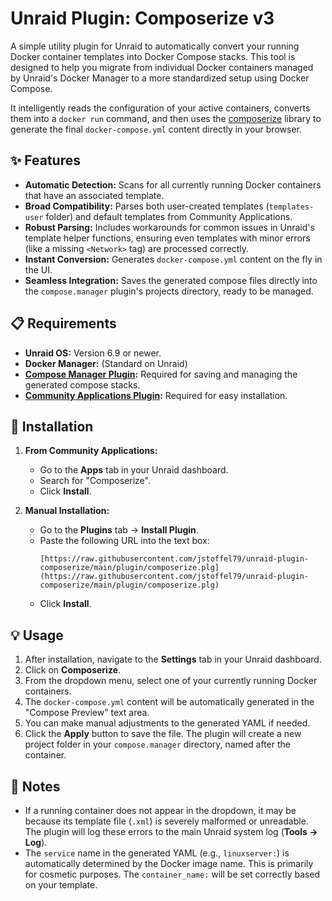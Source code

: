 # Unraid Plugin: Composerize v3

A simple utility plugin for Unraid to automatically convert your running Docker container templates into Docker Compose stacks. This tool is designed to help you migrate from individual Docker containers managed by Unraid's Docker Manager to a more standardized setup using Docker Compose.

It intelligently reads the configuration of your active containers, converts them into a `docker run` command, and then uses the [composerize](https://github.com/magicmark/composerize) library to generate the final `docker-compose.yml` content directly in your browser.

## ✨ Features

-   **Automatic Detection:** Scans for all currently running Docker containers that have an associated template.
-   **Broad Compatibility:** Parses both user-created templates (`templates-user` folder) and default templates from Community Applications.
-   **Robust Parsing:** Includes workarounds for common issues in Unraid's template helper functions, ensuring even templates with minor errors (like a missing `<Network>` tag) are processed correctly.
-   **Instant Conversion:** Generates `docker-compose.yml` content on the fly in the UI.
-   **Seamless Integration:** Saves the generated compose files directly into the `compose.manager` plugin's projects directory, ready to be managed.

## 📋 Requirements

-   **Unraid OS:** Version 6.9 or newer.
-   **Docker Manager:** (Standard on Unraid)
-   **[Compose Manager Plugin](https://forums.unraid.net/topic/114415-plugin-docker-compose-manager/):** Required for saving and managing the generated compose stacks.
-   **[Community Applications Plugin](https://forums.unraid.net/topic/38582-plug-in-community-applications/):** Required for easy installation.

## 🚀 Installation

1.  **From Community Applications:**
    -   Go to the **Apps** tab in your Unraid dashboard.
    -   Search for "Composerize".
    -   Click **Install**.

2.  **Manual Installation:**
    -   Go to the **Plugins** tab -> **Install Plugin**.
    -   Paste the following URL into the text box:
        ```
        [https://raw.githubusercontent.com/jstoffel79/unraid-plugin-composerize/main/plugin/composerize.plg](https://raw.githubusercontent.com/jstoffel79/unraid-plugin-composerize/main/plugin/composerize.plg)
        ```
    -   Click **Install**.

## 💡 Usage

1.  After installation, navigate to the **Settings** tab in your Unraid dashboard.
2.  Click on **Composerize**.
3.  From the dropdown menu, select one of your currently running Docker containers.
4.  The `docker-compose.yml` content will be automatically generated in the "Compose Preview" text area.
5.  You can make manual adjustments to the generated YAML if needed.
6.  Click the **Apply** button to save the file. The plugin will create a new project folder in your `compose.manager` directory, named after the container.

## 📝 Notes

-   If a running container does not appear in the dropdown, it may be because its template file (`.xml`) is severely malformed or unreadable. The plugin will log these errors to the main Unraid system log (**Tools -> Log**).
-   The `service` name in the generated YAML (e.g., `linuxserver:`) is automatically determined by the Docker image name. This is primarily for cosmetic purposes. The `container_name:` will be set correctly based on your template.
